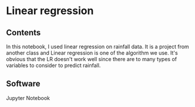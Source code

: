 # Linear regression
## Contents
In this notebook, I used linear regression on rainfall data. It is a project from another class and Linear regression is one of the algorithm we use. It's obvious that the LR doesn't work well since there are to many types of variables to consider to predict rainfall.
## Software
Jupyter Notebook
